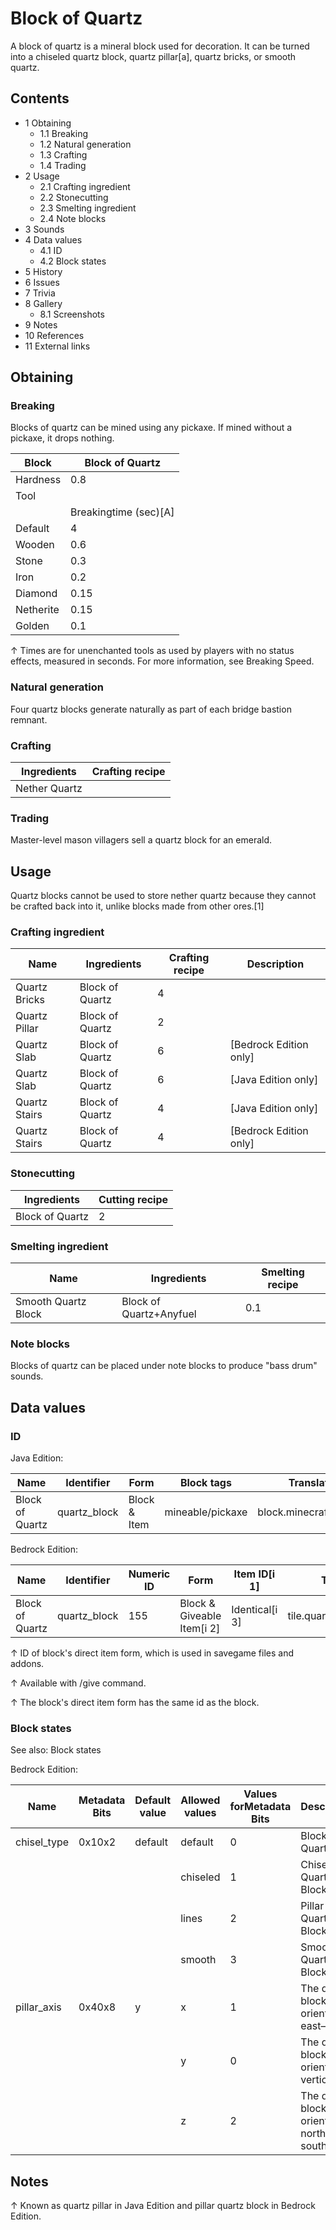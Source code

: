 # Block of Quartz
A block of quartz is a mineral block used for decoration. It can be turned into a chiseled quartz block, quartz pillar[a], quartz bricks, or smooth quartz.

## Contents
- 1 Obtaining
	- 1.1 Breaking
	- 1.2 Natural generation
	- 1.3 Crafting
	- 1.4 Trading
- 2 Usage
	- 2.1 Crafting ingredient
	- 2.2 Stonecutting
	- 2.3 Smelting ingredient
	- 2.4 Note blocks
- 3 Sounds
- 4 Data values
	- 4.1 ID
	- 4.2 Block states
- 5 History
- 6 Issues
- 7 Trivia
- 8 Gallery
	- 8.1 Screenshots
- 9 Notes
- 10 References
- 11 External links

## Obtaining
### Breaking
Blocks of quartz can be mined using any pickaxe. If mined without a pickaxe, it drops nothing.

| Block     | Block of Quartz       |
|-----------|-----------------------|
| Hardness  | 0.8                   |
| Tool      |                       |
|           | Breakingtime (sec)[A] |
| Default   | 4                     |
| Wooden    | 0.6                   |
| Stone     | 0.3                   |
| Iron      | 0.2                   |
| Diamond   | 0.15                  |
| Netherite | 0.15                  |
| Golden    | 0.1                   |


↑ Times are for unenchanted tools as used by players with no status effects, measured in seconds. For more information, see Breaking Speed.


### Natural generation
Four quartz blocks generate naturally as part of each bridge bastion remnant.

### Crafting
| Ingredients   | Crafting recipe |
|---------------|-----------------|
| Nether Quartz |                 |

### Trading
Master-level mason villagers sell a quartz block for an emerald.

## Usage
Quartz blocks cannot be used to store nether quartz because they cannot be crafted back into it, unlike blocks made from other ores.[1]

### Crafting ingredient
| Name          | Ingredients     | Crafting recipe | Description              |
|---------------|-----------------|-----------------|--------------------------|
| Quartz Bricks | Block of Quartz | 4               |                          |
| Quartz Pillar | Block of Quartz | 2               |                          |
| Quartz Slab   | Block of Quartz | 6               | ‌[Bedrock Edition  only] |
| Quartz Slab   | Block of Quartz | 6               | ‌[Java Edition  only]    |
| Quartz Stairs | Block of Quartz | 4               | ‌[Java Edition  only]    |
| Quartz Stairs | Block of Quartz | 4               | ‌[Bedrock Edition  only] |

### Stonecutting
| Ingredients     | Cutting recipe |
|-----------------|----------------|
| Block of Quartz | 2              |

### Smelting ingredient
| Name                | Ingredients             | Smelting recipe |
|---------------------|-------------------------|-----------------|
| Smooth Quartz Block | Block of Quartz+Anyfuel | 0.1             |

### Note blocks
Blocks of quartz can be placed under note blocks to produce "bass drum" sounds.

## Data values
### ID
Java Edition:

| Name            | Identifier   | Form         | Block tags       | Translation key              |
|-----------------|--------------|--------------|------------------|------------------------------|
| Block of Quartz | quartz_block | Block & Item | mineable/pickaxe | block.minecraft.quartz_block |

Bedrock Edition:

| Name            | Identifier   | Numeric ID | Form                       | Item ID[i 1]   | Translation key                |
|-----------------|--------------|------------|----------------------------|----------------|--------------------------------|
| Block of Quartz | quartz_block | 155        | Block & Giveable Item[i 2] | Identical[i 3] | tile.quartz_block.default.name |


↑ ID of block's direct item form, which is used in savegame files and addons.

↑ Available with /give command.

↑ The block's direct item form has the same id as the block.


### Block states
See also: Block states

Bedrock Edition:

| Name        | Metadata Bits | Default value | Allowed values | Values forMetadata Bits | Description                               |
|-------------|---------------|---------------|----------------|-------------------------|-------------------------------------------|
| chisel_type | 0x10x2        | default       | default        | 0                       | Block of Quartz                           |
|             |               |               | chiseled       | 1                       | Chiseled Quartz Block                     |
|             |               |               | lines          | 2                       | Pillar Quartz Block                       |
|             |               |               | smooth         | 3                       | Smooth Quartz Block                       |
| pillar_axis | 0x40x8        | y             | x              | 1                       | The quartz block is oriented east–west.   |
|             |               |               | y              | 0                       | The quartz block is oriented vertically.  |
|             |               |               | z              | 2                       | The quartz block is oriented north–south. |

## Notes

↑ Known as quartz pillar in Java Edition and pillar quartz block in Bedrock Edition.



